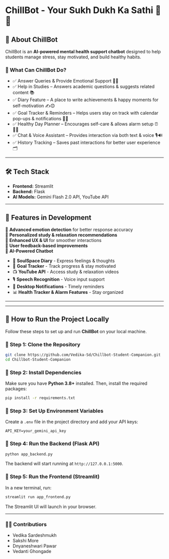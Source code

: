 
# ChillBot - Your Sukh Dukh Ka Sathi 🤖💙  

## 🚀 About ChillBot  
ChillBot is an **AI-powered mental health support chatbot** designed to help students manage stress, stay motivated, and build healthy habits.  

### 🔹 What Can ChillBot Do?
- ✅ Answer Queries & Provide Emotional Support 🤖💬
- ✅ Help in Studies – Answers academic questions & suggests related content 📚
- ✅ Diary Feature – A place to write achievements & happy moments for self-motivation ✍️😊
- ✅ Goal Tracker & Reminders – Helps users stay on track with calendar pop-ups & notifications 🎯📅
- ✅ Healthy Day Planner – Encourages self-care & allows alarm setup ⏰💆‍♂️
- ✅ Chat & Voice Assistant – Provides interaction via both text & voice 🎙️🔊
- ✅ History Tracking – Saves past interactions for better user experience 🗂️
---

## 🛠 Tech Stack  
- **Frontend:** Streamlit  
- **Backend:** Flask  
- **AI Models:** Gemini Flash 2.0 API, YouTube API  

---

## 🎯 Features in Development  
🔹 **Advanced emotion detection** for better response accuracy  
🔹 **Personalized study & relaxation recommendations**  
🔹 **Enhanced UX & UI** for smoother interactions  
🔹 **User feedback-based improvements**  
🔹 **AI-Powered Chatbot**  
   - 📖 **SoulSpace Diary** - Express feelings & thoughts  
   - 🎯 **Goal Tracker** - Track progress & stay motivated  
   - 📺 **YouTube API** - Access study & relaxation videos  
   - 🎙 **Speech Recognition** - Voice input support  
   - 🔔 **Desktop Notifications** - Timely reminders  
   - 📊 **Health Tracker & Alarm Features** - Stay organized  

---

---

## 📌 How to Run the Project Locally  
Follow these steps to set up and run **ChillBot** on your local machine.  

### 🔹 Step 1: Clone the Repository
```bash
git clone https://github.com/Vedika-Sd/Chillbot-Student-Companion.git
cd Chillbot-Student-Companion
```

### 🔹 Step 2: Install Dependencies  
Make sure you have **Python 3.8+** installed. Then, install the required packages:  
```bash
pip install -r requirements.txt
```

### 🔹 Step 3: Set Up Environment Variables  
Create a `.env` file in the project directory and add your API keys:  
```plaintext
API_KEY=your_gemini_api_key
```

### 🔹 Step 4: Run the Backend (Flask API)
```bash
python app_backend.py
```
The backend will start running at `http://127.0.0.1:5000`.

### 🔹 Step 5: Run the Frontend (Streamlit)
In a new terminal, run:
```bash
streamlit run app_frontend.py
```
The Streamlit UI will launch in your browser.

---

### 👨‍💻 Contributiors
- Vedika Sardeshmukh
- Sakshi More
- Dnyaneshwari Pawar
- Vedanti Ghongade

